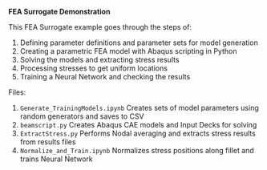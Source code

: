 **FEA Surrogate Demonstration**

This FEA Surrogate example goes through the steps of: 
  1. Defining parameter definitions and parameter sets for model generation
  2. Creating a parametric FEA model with Abaqus scripting in Python
  3. Solving the models and extracting stress results
  4. Processing stresses to get uniform locations
  5. Training a Neural Network and checking the results

Files:
  1. <code>Generate_TrainingModels.ipynb</code> Creates sets of model parameters using random generators and saves to CSV
  2. <code>beamscript.py</code> Creates Abaqus CAE models and Input Decks for solving
  3. <code>ExtractStress.py</code> Performs Nodal averaging and extracts stress results from results files
  4. <code>Normalize_and_Train.ipynb</code> Normalizes stress positions along fillet and trains Neural Network
